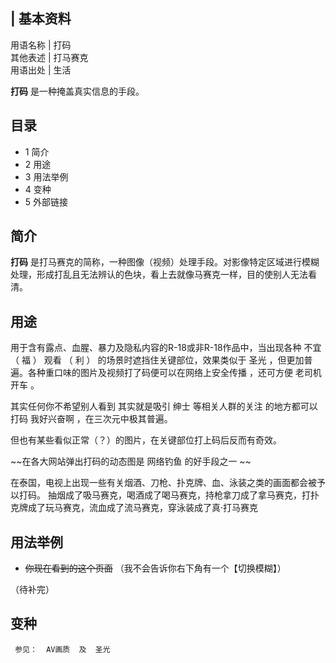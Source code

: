 |  **基本资料**  
---  
用语名称  |  打码   
其他表述  |  打马赛克   
用语出处  |  生活   
  
**打码** 是一种掩盖真实信息的手段。

##  目录

  * 1  简介 
  * 2  用途 
  * 3  用法举例 
  * 4  变种 
  * 5  外部链接 

##  简介

**打码** 是打马赛克的简称，一种图像（视频）处理手段。对影像特定区域进行模糊处理，形成打乱且无法辨认的色块，看上去就像马赛克一样，目的使别人无法看清。

##  用途

用于含有露点、血腥、暴力及隐私内容的R-18或非R-18作品中，当出现各种  不宜  （  福  ）  观看  （  利  ）
的场景时遮挡住关键部位，效果类似于  圣光  ，但更加普遍。各种重口味的图片及视频打了码便可以在网络上安全传播  ，还可方便  老司机  开车  。

其实任何你不希望别人看到  其实就是吸引  绅士  等相关人群的关注  的地方都可以打码  我好兴奋啊  ，在三次元中极其普遍。

但也有某些看似正常（？）的图片，在关键部位打上码后反而有奇效。

~~在各大网站弹出打码的动态图是 网络钓鱼  的好手段之一 ~~

在泰国，电视上出现一些有关烟酒、刀枪、扑克牌、血、泳装之类的画面都会被予以打码。
抽烟成了吸马赛克，喝酒成了喝马赛克，持枪拿刀成了拿马赛克，打扑克牌成了玩马赛克，流血成了流马赛克，穿泳装成了真·打马赛克

##  用法举例

  * ~~你现在看到的这个页面~~ （我不会告诉你右下角有一个【切换模糊】） 

（待补完）

##  变种

     参见：  AV画质  及  圣光 